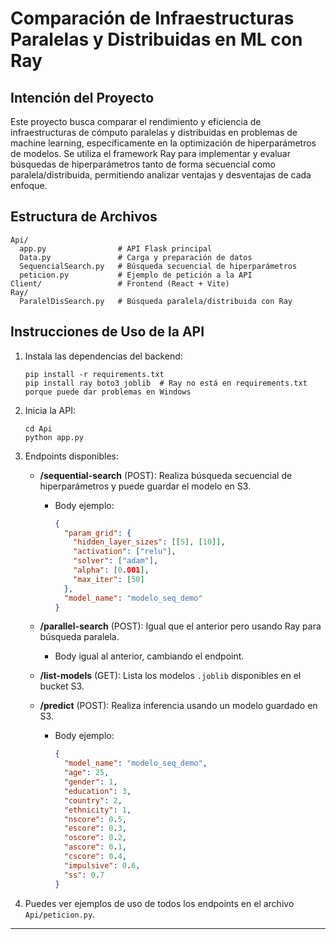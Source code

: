 
# Comparación de Infraestructuras Paralelas y Distribuidas en ML con Ray

## Intención del Proyecto
Este proyecto busca comparar el rendimiento y eficiencia de infraestructuras de cómputo paralelas y distribuidas en problemas de machine learning, específicamente en la optimización de hiperparámetros de modelos. Se utiliza el framework Ray para implementar y evaluar búsquedas de hiperparámetros tanto de forma secuencial como paralela/distribuida, permitiendo analizar ventajas y desventajas de cada enfoque.

## Estructura de Archivos

```
Api/
  app.py                # API Flask principal
  Data.py               # Carga y preparación de datos
  SequencialSearch.py   # Búsqueda secuencial de hiperparámetros
  peticion.py           # Ejemplo de petición a la API
Client/                 # Frontend (React + Vite)
Ray/
  ParalelDisSearch.py   # Búsqueda paralela/distribuida con Ray
```

## Instrucciones de Uso de la API

1. Instala las dependencias del backend:
   ```
   pip install -r requirements.txt
   pip install ray boto3 joblib  # Ray no está en requirements.txt porque puede dar problemas en Windows
   ```

2. Inicia la API:
   ```
   cd Api
   python app.py
   ```

3. Endpoints disponibles:

   - **/sequential-search** (POST): Realiza búsqueda secuencial de hiperparámetros y puede guardar el modelo en S3.
     - Body ejemplo:
       ```json
       {
         "param_grid": {
           "hidden_layer_sizes": [[5], [10]],
           "activation": ["relu"],
           "solver": ["adam"],
           "alpha": [0.001],
           "max_iter": [50]
         },
         "model_name": "modelo_seq_demo"
       }
       ```

   - **/parallel-search** (POST): Igual que el anterior pero usando Ray para búsqueda paralela.
     - Body igual al anterior, cambiando el endpoint.

   - **/list-models** (GET): Lista los modelos `.joblib` disponibles en el bucket S3.

   - **/predict** (POST): Realiza inferencia usando un modelo guardado en S3.
     - Body ejemplo:
       ```json
       {
         "model_name": "modelo_seq_demo",
         "age": 25,
         "gender": 1,
         "education": 3,
         "country": 2,
         "ethnicity": 1,
         "nscore": 0.5,
         "escore": 0.3,
         "oscore": 0.2,
         "ascore": 0.1,
         "cscore": 0.4,
         "impulsive": 0.6,
         "ss": 0.7
       }
       ```

4. Puedes ver ejemplos de uso de todos los endpoints en el archivo `Api/peticion.py`.

---

```

